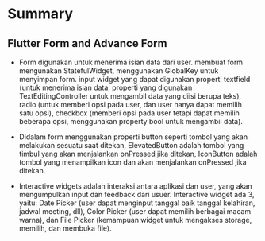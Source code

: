 # Summary

## Flutter Form and Advance Form

* Form digunakan untuk menerima isian data dari user. membuat form mengunakan StatefulWidget, menggunakan GlobalKey<FormState> untuk menyimpan form. input widget yang dapat digunakan properti textfield (untuk menerima isian data, properti yang digunakan TextEditingController untuk mengambil data yang diisi berupa teks), radio (untuk memberi opsi pada user, dan user hanya dapat memilih satu opsi), checkbox (memberi opsi pada user tetapi dapat memilih beberapa opsi, menggunakan property bool untuk mengambil data).

* Didalam form menggunakan properti button seperti tombol yang akan melakukan sesuatu saat ditekan, ElevatedButton adalah tombol yang timbul yang akan menjalankan onPressed jika ditekan, IconButton adalah tombol yang menampilkan icon dan akan menjalankan onPressed jika ditekan.

* Interactive widgets adalah interaksi antara aplikasi dan user, yang akan mengumpulkan input dan feedback dari usuer. Interactive widget ada 3, yaitu: Date Picker (user dapat menginput tanggal baik tanggal kelahiran, jadwal meeting, dll), Color Picker (user dapat memilih berbagai macam warna), dan File Picker (kemampuan widget untuk mengakses storage, memilih, dan membuka file).